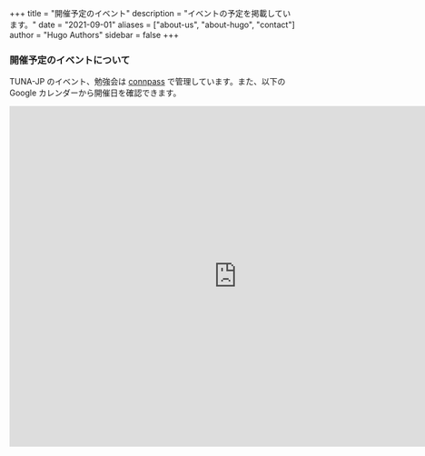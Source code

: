 +++
title = "開催予定のイベント"
description = "イベントの予定を掲載しています。"
date = "2021-09-01"
aliases = ["about-us", "about-hugo", "contact"]
author = "Hugo Authors"
sidebar = false
+++

### 開催予定のイベントについて

TUNA-JP のイベント、勉強会は [connpass](https://tuna-jp.connpass.com/) で管理しています。また、以下の Google カレンダーから開催日を確認できます。

<iframe src="https://calendar.google.com/calendar/embed?src=qr0fqljbkhuco4la42591ue5fc%40group.calendar.google.com&ctz=Asia%2FTokyo" style="border: 0" width="800" height="600" frameborder="0" scrolling="no"></iframe>
